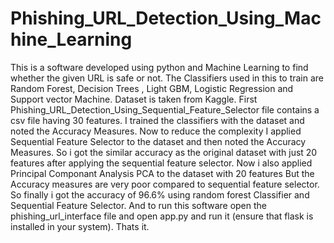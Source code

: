 # Phishing_URL_Detection_Using_Machine_Learning
This is a software developed using python and Machine Learning to find whether the given URL is safe or not. The Classifiers used in this to train are Random Forest, Decision Trees , Light GBM, Logistic Regression and Support vector Machine. 
Dataset is taken from Kaggle.
First Phishing_URL_Detection_Using_Sequential_Feature_Selector file contains a csv file having 30 features.
I trained the classifiers with the dataset and noted the Accuracy Measures.
Now to reduce the complexity I applied Sequential Feature Selector to the dataset and then noted the Accuracy Measures.
So i got the similar accuracy as the original dataset with just 20 features after applying the sequential feature selector.
Now i also applied Principal Componant Analysis PCA to the dataset with 20 features But the Accuracy measures are very poor compared to sequential feature selector.
So finally i got the accuracy of 96.6% using random forest Classifier and Sequential Feature Selector.
And to run this software open the phishing_url_interface file and open app.py and run it (ensure that flask is installed in your system).
Thats it.
